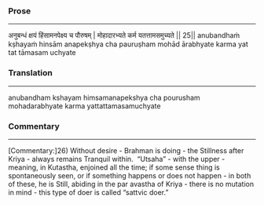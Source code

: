 ### Prose 
 --- 
अनुबन्धं क्षयं हिंसामनपेक्ष्य च पौरुषम् |
मोहादारभ्यते कर्म यतत्तामसमुच्यते || 25||
anubandhaṁ kṣhayaṁ hinsām anapekṣhya cha pauruṣham
mohād ārabhyate karma yat tat tāmasam uchyate

### Translation 
 --- 
anubandham kshayam himsamanapekshya cha pourusham mohadarabhyate karma yattattamasamuchyate

### Commentary 
 --- 
[Commentary:]26) Without desire - Brahman is doing - the Stillness after Kriya - always remains Tranquil within.  “Utsaha” - with the upper - meaning, in Kutastha, enjoined all the time; if some sense thing is spontaneously seen, or if something happens or does not happen - in both of these, he is Still, abiding in the par avastha of Kriya - there is no mutation in mind - this type of doer is called “sattvic doer.”
